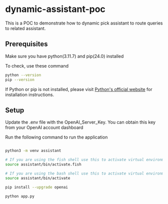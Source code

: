 # dynamic-assistant-poc
This is a POC to demonstrate how to dynamic pick assistant to route queries to related assistant.


## Prerequisites

Make sure you have python(3.11.7) and pip(24.0) installed

To check, use these command

```bash
python --version
pip --version
```

If Python or pip is not installed, please visit [Python's official website](https://www.python.org/downloads/) for installation instructions.

## Setup

Update the .env file with the OpenAI_Server_Key. You can obtain this key from your OpenAI account dashboard

Run the following command to run the application

```bash

python3 -m venv assistant

# If you are using the fish shell use this to activate virtual environment
source assistant/bin/activate.fish

# If you are using the bash shell use this to activate virtual environment
source assistant/bin/activate

pip install --upgrade openai

python app.py
```